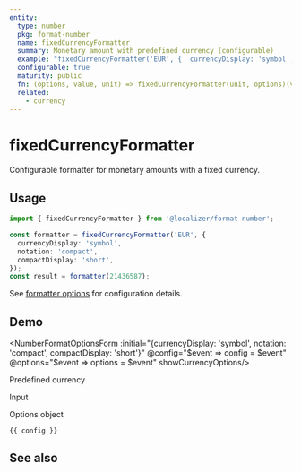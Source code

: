 ```yaml
---
entity:
  type: number
  pkg: format-number
  name: fixedCurrencyFormatter
  summary: Monetary amount with predefined currency (configurable)
  example: "fixedCurrencyFormatter('EUR', {  currencyDisplay: 'symbol',  notation: 'compact',  compactDisplay: 'short'})(21436587)"
  configurable: true
  maturity: public
  fn: (options, value, unit) => fixedCurrencyFormatter(unit, options)(value)
  related:
    - currency
---
```


# fixedCurrencyFormatter <Package name="format-number"/>

Configurable formatter for monetary amounts with a fixed currency.

## Usage

```typescript twoslash
import { fixedCurrencyFormatter } from '@localizer/format-number';

const formatter = fixedCurrencyFormatter('EUR', {
  currencyDisplay: 'symbol',
  notation: 'compact',
  compactDisplay: 'short',
});
const result = formatter(21436587);
```

See [formatter options](./options/index.md) for configuration details.

## Demo

<script setup>
  import { ref } from 'vue';
  import { NFormItem } from 'naive-ui/es/form';
  import { NInputNumber } from 'naive-ui/es/input-number';
  import { NSelect } from 'naive-ui/es/select';
  import { NDivider } from 'naive-ui/es/divider';
  import NumberFormatOptionsForm from './NumberFormatOptionsForm.vue';
  import { currencyName } from '@localizer/format';

  const value = ref(21436587);
  const config = ref();
  const options = ref({});

  const unit = ref('EUR');

  const unitOptions = Intl.supportedValuesOf('currency').map(currency => ({label: `${currency} - ${currencyName(currency).localize('en-US')}`, value: currency}));

</script>

<EntityDemo :args="[options, value, unit]">

<NumberFormatOptionsForm :initial="{currencyDisplay: 'symbol', notation: 'compact', compactDisplay: 'short'}" @config="$event => config = $event" @options="$event => options = $event" showCurrencyOptions/>

<NDivider title-placement="left">Predefined currency</NDivider>
<NFormItem label="Currency"><NSelect filterable v-model:value="unit" :options="unitOptions"/></NFormItem>

<NDivider title-placement="left">Input</NDivider>
<NFormItem label="Value"><NInputNumber clearable v-model:value="value" /></NFormItem>

<NDivider title-placement="left">Options object</NDivider>

```-vue
{{ config }}
```

</EntityDemo>

## See also

<Entities />
